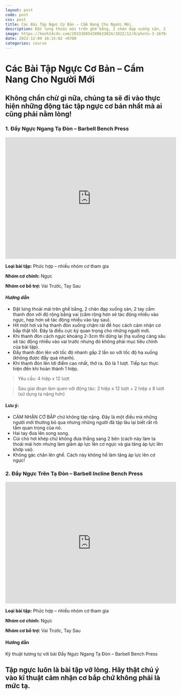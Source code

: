 ```yaml
---
layout: post
code: post
css: post
title: Các Bài Tập Ngực Cơ Bản – Cẩm Nang Cho Người Mới.
description: Đặt lưng thoải mái trên ghế bằng, 2 chân đạp xuống sàn, 2 tay cầm thanh đòn với độ rộng bằng vai (cầm rộng hơn sẽ tác động nhiều vào ngực, hẹp hơn sẽ tác động nhiều vào tay sau).
image: https://kenh14cdn.com/203336854389633024/2022/12/8/photo-3-1670476590542511372834.jpg
date: 2022-12-09 16:15:02 +0700
categories: course
---
```


# **Các Bài Tập Ngực Cơ Bản – Cẩm Nang Cho Người Mới**

## **Không chần chừ gì nữa, chúng ta sẽ đi vào thực hiện những động tác tập ngực cơ bản nhất mà ai cũng phải nằm lòng!**

### **1. Đẩy Ngực Ngang Tạ Đòn – Barbell Bench Press**

<iframe width="534" height="381" src="https://www.youtube.com/embed/tuwHzzPdaGc" title="Barbell Bench Press" frameborder="0" allow="accelerometer; autoplay; clipboard-write; encrypted-media; gyroscope; picture-in-picture" allowfullscreen></iframe>

**Loại bài tập:** Phức hợp – nhiều nhóm cơ tham gia

**Nhóm cơ chính:** Ngực

**Nhóm cơ bổ trợ:** Vai Trước, Tay Sau

#### **_Hướng dẫn_**

- Đặt lưng thoải mái trên ghế bằng, 2 chân đạp xuống sàn, 2 tay cầm thanh đòn với độ rộng bằng vai (cầm rộng hơn sẽ tác động nhiều vào ngực, hẹp hơn sẽ tác động nhiều vào tay sau).
- Hít một hơi và hạ thanh đòn xuống chậm rãi để học cách cảm nhận cơ bắp thật tốt. Đây là điều cực kỳ quan trọng cho những người mới.
- Khi thanh đòn cách ngực khoảng 2-3cm thì dừng lại (hạ xuống càng sâu sẽ tác động nhiều vào vai trước nhưng đó không phải mục tiêu chính của bài tập).
- Đẩy thanh đòn lên với tốc độ nhanh gấp 2 lần so với tốc độ hạ xuống (không được đẩy quá nhanh).
- Khi thanh đòn lên tới điểm cao nhất, thở ra. Đó là 1 lượt. Tiếp tục thực hiện đến khi hoàn thành 1 hiệp.

> Yêu cầu: 4 hiệp x 12 lượt

> Sau giai đoạn làm quen với động tác: 2 hiệp x 12 lượt + 2 hiệp x 8 lượt (sử dụng tạ nặng hơn)

#### Lưu ý:

- CẢM NHẬN CƠ BẮP chứ không tập nặng. Đây là một điều mà những người mới thường bỏ qua nhưng những người đã tập lâu lại biết rất rõ tầm quan trọng của nó.
- Hai tay đưa lên song song.
- Cùi chỏ hơi khép chứ không đưa thẳng sang 2 bên (cách này làm ta thoải mái hơn nhưng làm giảm áp lực lên cơ ngực và gia tăng áp lực lên khớp vai).
- Không gác chân lên ghế. Cách này không hề làm tăng áp lực lên cơ ngực!

### **2. Đẩy Ngực Trên Tạ Đòn – Barbell Incline Bench Press**

<iframe width="534" height="381" src="https://www.youtube.com/embed/uIzbJX5EVIY" title="Incline Bench Press" frameborder="0" allow="accelerometer; autoplay; clipboard-write; encrypted-media; gyroscope; picture-in-picture" allowfullscreen></iframe>

**Loại bài tập:** Phức hợp – nhiều nhóm cơ tham gia

**Nhóm cơ chính:** Ngực

**Nhóm cơ bổ trợ:** Vai Trước, Tay Sau

#### Hướng dẫn

Kỹ thuật tương tự với bài Đẩy Ngực Ngang Tạ Đòn – Barbell Bench Press

## Tập ngực luôn là bài tập vỡ lòng. Hãy thật chú ý vào kĩ thuật cảm nhận cơ bắp chứ không phải là mức tạ.
